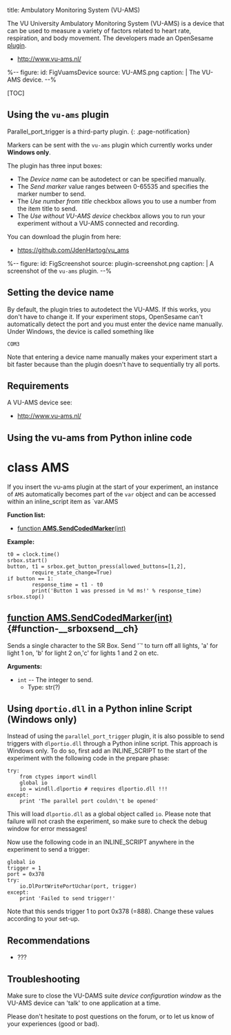 title: Ambulatory Monitoring System (VU-AMS)

The VU University Ambulatory Monitoring System (VU-AMS) is a device that can be used to measure a variety of factors related to heart rate, respiration, and body movement. The developers made an OpenSesame [plugin](https://github.com/JdenHartog/vu_ams).

- <http://www.vu-ams.nl/>

%--
figure:
 id: FigVuamsDevice
 source: VU-AMS.png
 caption: |
  The VU-AMS device.
--%

[TOC]

## Using the `vu-ams` plugin

Parallel_port_trigger is a third-party plugin.
{: .page-notification}

Markers can be sent with the `vu-ams` plugin which currently works under **Windows only**.

The plugin has three input boxes:

- The *Device name* can be autodetect or can be specified manually.
- The *Send marker* value ranges between 0-65535 and specifies the marker number to send.
- The *Use number from title* checkbox allows you to use a number from the item title to send.
- The *Use without VU-AMS device* checkbox allows you to run your experiment without a VU-AMS connected and recording.

You can download the plugin from here:

- <https://github.com/JdenHartog/vu_ams>

%--
figure:
 id: FigScreenshot
 source: plugin-screenshot.png
 caption: |
  A screenshot of the `vu-ams` plugin.
--%

## Setting the device name

By default, the plugin tries to autodetect the VU-AMS. If this works, you don't have to change it. If your experiment stops, OpenSesame can't automatically detect the port and you must enter the device name manually. Under Windows, the device is called something like

	COM3

Note that entering a device name manually makes your experiment start a bit faster because than the plugin doesn't have to sequentially  try all ports.

## Requirements

A VU-AMS device see:

- <http://www.vu-ams.nl/>

## Using the vu-ams from Python inline code

# class __AMS__

If you insert the vu-ams plugin at the start of your experiment, an
instance of `AMS` automatically becomes part of the `var`
object and can be accessed within an inline_script item as `var.AMS

__Function list:__

- [function __AMS\.SendCodedMarker__\(int\)](#function-__AMSSendCodedMarker__int)

__Example:__

~~~ .python
t0 = clock.time()
srbox.start()
button, t1 = srbox.get_button_press(allowed_buttons=[1,2],
        require_state_change=True)
if button == 1:
        response_time = t1 - t0
        print('Button 1 was pressed in %d ms!' % response_time)
srbox.stop()
~~~

## [function __AMS\.SendCodedMarker__\(int\)](#function-__srboxsend__ch) {#function-__srboxsend__ch}

Sends a single character to the SR Box. Send '`' to turn off all lights, 'a' for light 1 on, 'b' for light 2 on,'c' for lights 1 and 2 on etc.

__Arguments:__

- `int` -- The integer to send.
	- Type: str(?)

[srbox.send]: #srbox-send
[send]: #srbox-send


[function __AMS\.SendCodedMarker__\(int\)]: #function-__AMSSendCodedMarker__int











## Using `dportio.dll` in a Python inline Script (Windows only)

Instead of using the `parallel_port_trigger` plugin, it is also possible to send triggers with `dlportio.dll` through a Python inline script. This approach is Windows only. To do so, first add an INLINE_SCRIPT to the start of the experiment with the following code in the prepare phase:

~~~ .python
try:
	from ctypes import windll
	global io
	io = windll.dlportio # requires dlportio.dll !!!
except:
	print 'The parallel port couldn\'t be opened'
~~~

This will load `dlportio.dll` as a global object called `io`. Please note that failure will not crash the experiment, so make sure to check the debug window for error messages!

Now use the following code in an INLINE_SCRIPT anywhere in the experiment to send a trigger:

~~~ .python
global io
trigger = 1
port = 0x378
try:
	io.DlPortWritePortUchar(port, trigger)
except:
	print 'Failed to send trigger!'
~~~

Note that this sends trigger 1 to port 0x378 (=888). Change these values according to your set-up.


## Recommendations

- ???

## Troubleshooting

Make sure to close the VU-DAMS suite *device configuration window* as the VU-AMS device can 'talk' to one application at a time.

Please don't hesitate to post questions on the forum, or to let us know of your experiences (good or bad).

